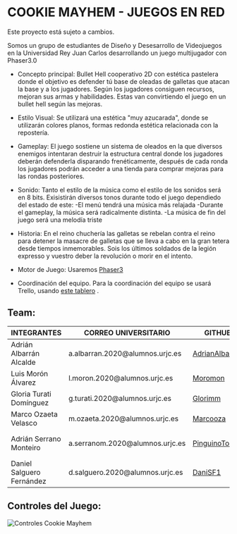 # COOKIE MAYHEM - JUEGOS EN RED

Este proyecto está sujeto a cambios.

Somos un grupo de estudiantes de Diseño y Desesarrollo de Videojuegos en la Universidad Rey Juan Carlos desarrollando un juego multijugador con Phaser3.0

- Concepto principal:
 Bullet Hell cooperativo 2D con estética pastelera donde el objetivo es defender tú base de oleadas de galletas que atacan la base y a los jugadores. Según los jugadores consiguen recursos, mejoran sus armas y habilidades. Estas van convirtiendo el juego en un bullet hell según las mejoras.

- Estilo Visual:
Se utilizará una estética "muy azucarada", donde se utilizarán colores planos, formas redonda estética relacionada con la repostería.

- Gameplay:
El juego sostiene un sistema de oleados en la que diversos enemigos intentaran destruir la estructura central donde los jugadores deberán defenderla disparando frenéticamente, después de cada ronda los jugadores podrán acceder a una tienda para comprar mejoras para las rondas posteriores.

- Sonido:
Tanto el estilo de la música como el estilo de los sonidos será en 8 bits.
Exisistirán diversos tonos durante todo el juego dependiedo del estado de este:
 -El menú tendrá una música más relajada
 -Durante el gameplay, la música será radicalmente distinta.
 -La música de fin del juego será una melodía triste

- Historia:
En el reino chuchería las galletas se rebelan contra el reino para detener la masacre de galletas que se lleva a cabo en la gran tetera desde tiempos inmemorables.
Sois los últimos soldados de la legión expresso y vuestro deber la revolución o morir en el intento.


- Motor de Juego:
Usaremos <a href = "https://phaser.io/phaser3"> Phaser3 </a> 
- Coordinación del equipo.
Para la coordinación del equipo se usará Trello, usando <a href = "https://trello.com/invite/b/JZrPiCv6/ATTI46729dd3a9ab2625894f6d3f58aaac69019100A5/juegos-en-red">este tablero</a> .


 ## Team:
 <table>
  <thead>
    <tr>
      <th> INTEGRANTES </th> 
      <th> CORREO UNIVERSITARIO </th> 
      <th> GITHUB </th> 
      <th> ROL </th> 
    </tr>
  </thead>
  <tbody>
    <tr> 
      <td> Adrián Albarrán Alcalde </td>
      <td> a.albarran.2020@alumnos.urjc.es </td>
      <td> <a href = "https://github.com/AdrianAlbarran"> AdrianAlbarran </a> </td>
      <td> Lider Proyecto </td>
    </tr>
    <tr> 
      <td> Luis Morón Álvarez </td>
      <td> l.moron.2020@alumnos.urjc.es </td>
      <td> <a href = "https://github.com/Moromon"> Moromon </a> </td>
      <td> Programador </td>
    </tr>
    <tr> 
      <td> Gloria Turati Domínguez </td>
      <td> g.turati.2020@alumnos.urjc.es </td>
      <td> <a href = "https://github.com/glorimm"> Glorimm </a> </td>
      <td> Arte </td>
    </tr>
    <tr> 
      <td> Marco Ozaeta Velasco </td>
      <td> m.ozaeta.2020@alumnos.urjc.es </td>
      <td> <a href = "https://github.com/Marcooza"> Marcooza </a> </td>
      <td> Guionista </td>
    </tr>
    <tr> 
      <td> Adrián Serrano Monteiro </td>
      <td> a.serranom.2020@alumnos.urjc.es </td>
      <td> <a href = "https://github.com/PinguinoTocho"> PinguinoTocho </a> </td>
      <td> Redes sociales y Arte </td>
    </tr>
    <tr> 
      <td> Daniel Salguero Fernández </td>
      <td> d.salguero.2020@alumnos.urjc.es </td>
      <td> <a href = "https://github.com/DaniSF1"> DaniSF1 </a> </td>
      <td> Música </td>
    </tr>
   </tbody>
  </table>


 ## Controles del Juego:
![Controles Cookie Mayhem](https://user-images.githubusercontent.com/115086690/204564478-79935e8f-d9c1-4fed-bfc3-10086d00edc6.png)
